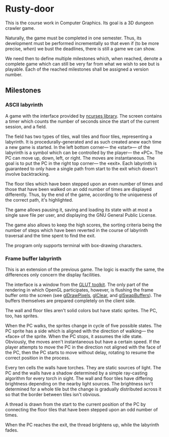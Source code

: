 Rusty-door
==========

This is the course work in Computer Graphics. Its goal is a 3D dungeon crawler
game.

Naturally, the game must be completed in one semester. Thus, its development
must be performed incrementally so that even if (to be more precise, *when*) we
bust the deadlines, there is still a game we can show.

We need then to define multiple milestones which, when reached, denote a
complete game which can still be very far from what we wish to see but is
playable. Each of the reached milestones shall be assigned a version number.

Milestones
----------

### ASCII labyrinth

A game with the interface provided by [ncurses library][ncurses]. The screen
contains a timer which counts the number of seconds since the start of the
current session, and a field.

The field has two types of tiles, wall tiles and floor tiles, representing a
labyrinth. It is procedurally-generated and as such created anew each time a
new game is started. In the left bottom corner— the «start»— of the labyrinth
is a symbol which can be controlled by the player— the «PC». The PC can move
up, down, left, or right. The moves are instantaneous. The goal is to put the
PC in the right top corner— the «exit». Each labyrinth is guaranteed to only
have a single path from start to the exit which doesn't involve backtracking.

The floor tiles which have been stepped upon an even number of times and those
that have been walked on an odd number of times are displayed differently.
Thus, by the end of the game, according to the uniqueness of the correct path,
it's highlighted.

The game allows pausing it, saving and loading its state with at most a single
save file per user, and displaying the GNU General Public License.

The game also allows to keep the high scores, the sorting criteria being the
number of steps which have been reverted in the course of labyrinth traversal
and the time spent to find the exit.

The program only supports terminal with box-drawing characters.

### Frame buffer labyrinth

This is an extension of the previous game. The logic is exactly the same, the
differences only concern the display facilities.

The interface is a window from the [GLUT
toolkit](https://www.opengl.org/resources/libraries/glut/). The only part of
the rendering in which OpenGL participates, however, is flushing the frame
buffer onto the screen (see
[glDrawPixels](https://www.opengl.org/sdk/docs/man2/xhtml/glDrawPixels.xml),
[glClear](https://www.opengl.org/sdk/docs/man2/xhtml/glClear.xml), and
[glSwapBuffers](https://www.opengl.org/sdk/docs/man2/xhtml/glXSwapBuffers.xml)).
The buffers themselves are prepared completely on the client side.

The wall and floor tiles aren't solid colors but have static sprites. The PC,
too, has sprites.

When the PC walks, the sprites change in cycle of five possible states. The PC
sprite has a side which is aligned with the direction of walking— the «face» of
the sprite. When the PC stops, it assumes the idle state. Obviously, the moves
aren't instantaneous but have a certain speed. If the player attempts to move
the PC in the direction not aligned with the face of the PC, then the PC starts
to move without delay, rotating to resume the correct position in the process.

Every ten cells the walls have torches. They are static sources of light. The
PC and the walls have a shadow determined by a simple ray-casting algorithm for
every torch in sight. The wall and floor tiles have differing brightness
depending on the nearby light sources. The brightness isn't determined for a
whole tile but the change is gradually distributed across it so that the border
between tiles isn't obvious.

A thread is drawn from the start to the current position of the PC by
connecting the floor tiles that have been stepped upon an odd number of times.

When the PC reaches the exit, the thread brightens up, while the labyrinth
fades.

[ncurses]: https://github.com/jeaye/ncurses-rs

